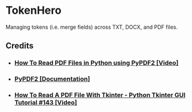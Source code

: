 # TokenHero
Managing tokens (i.e. merge fields) across TXT, DOCX, and PDF files.

## Credits
- ### [How To Read PDF Files in Python using PyPDF2 [Video]](https://www.youtube.com/watch?v=N6Su4Hk8_-g)
- ### [PyPDF2 [Documentation]](https://pythonhosted.org/PyPDF2/)
- ### [How To Read A PDF File With Tkinter - Python Tkinter GUI Tutorial #143 [Video]](https://youtu.be/JKnFT-OEflA)